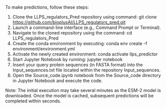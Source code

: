 To make predictions, follow these steps:

1.	Clone the LLPS_regulators_Pred repository using command: git clone https://github.com/bioplusAI/LLPS_regulators_pred.git
2.	Launch a command-line interface (e.g., Command Prompt or Terminal).
3.	Navigate to the cloned repository using the command: cd LLPS_regulators_Pred
4.	Create the conda environment by executing: conda env create -f environment/environment.yml
5.	Activate the newly created environment: conda activate llps_predictor
6.	Start Jupyter Notebook by running: jupyter notebook
7.	Insert your query protein sequences (in FASTA format) into the Input_sequences.txt file located within the repository Input_sequences.
8.	Open the Source_code.ipynb notebook from the Source_code directory in Jupyter Notebook and execute the code.
   
Note: The initial execution may take several minutes as the ESM-2 model is downloaded. Once the model is cached, subsequent predictions will be completed within seconds.

